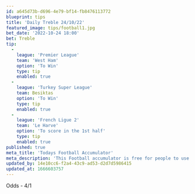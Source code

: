 ```yaml
---
id: a645d73b-d696-4e79-bf14-fb8476113772
blueprint: tips
title: 'Daily Treble 24/10/22'
featured_image: tips/football1.jpg
bet_date: '2022-10-24 18:00'
bet: Treble
tip:
  -
    league: 'Premier League'
    team: 'West Ham'
    option: 'To Win'
    type: tip
    enabled: true
  -
    league: 'Turkey Super League'
    team: Besiktas
    option: 'To Win'
    type: tip
    enabled: true
  -
    league: 'French Ligue 2'
    team: 'Le Harve'
    option: 'To score in the 1st half'
    type: tip
    enabled: true
published: true
meta_title: 'Todays Football Accumulator'
meta_description: 'This Football accumulator is free for people to use who are looking for Football tips. UK football tips daily. Lets beat the bookies. Winning Bets'
updated_by: 14e10cc6-f2a4-43c9-ad53-d2d7d5986415
updated_at: 1666603757
---
```

Odds - 4/1